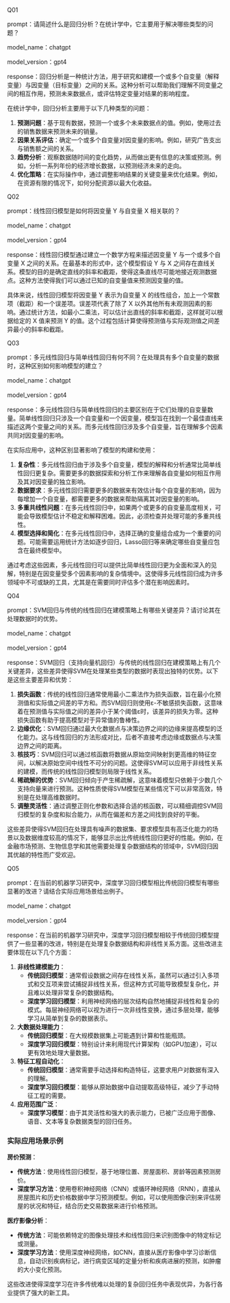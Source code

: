 Q01

prompt：请简述什么是回归分析？在统计学中，它主要用于解决哪些类型的问题？

model_name：chatgpt

model_version：gpt4

response：回归分析是一种统计方法，用于研究和建模一个或多个自变量（解释变量）与因变量（目标变量）之间的关系。这种分析可以帮助我们理解不同变量之间的相互作用，预测未来数据点，或评估特定变量对结果的影响程度。

在统计学中，回归分析主要用于以下几种类型的问题：

1. **预测问题**：基于现有数据，预测一个或多个未来数据点的值。例如，使用过去的销售数据来预测未来的销量。
2. **因果关系评估**：确定一个或多个自变量对因变量的影响。例如，研究广告支出与销售额之间的关系。
3. **趋势分析**：观察数据随时间的变化趋势，从而做出更有信息的决策或预测。例如，分析一系列年份的经济增长数据，以预测经济未来的走向。
4. **优化策略**：在实际操作中，通过调整影响结果的关键变量来优化结果。例如，在资源有限的情况下，如何分配资源以最大化收益。



Q02

prompt：线性回归模型是如何将因变量 Y 与自变量 X 相关联的？

model_name：chatgpt

model_version：gpt4

response：线性回归模型通过建立一个数学方程来描述因变量 Y 与一个或多个自变量 X 之间的关系。在最基本的形式中，这个模型假设 Y 与 X 之间存在直线关系。模型的目的是确定直线的斜率和截距，使得这条直线尽可能地接近观测数据点。这种方法使得我们可以通过已知的自变量值来预测因变量的值。

具体来说，线性回归模型将因变量 Y 表示为自变量 X 的线性组合，加上一个常数项（截距）和一个误差项。误差项代表了除了 X 以外其他所有未观测因素的影响。通过统计方法，如最小二乘法，可以估计出直线的斜率和截距，这样就可以根据给定的 X 值来预测 Y 的值。这个过程包括计算使得预测值与实际观测值之间差异最小的斜率和截距。

Q03

prompt：多元线性回归与简单线性回归有何不同？在处理具有多个自变量的数据时，这种区别如何影响模型的建立？

model_name：chatgpt

model_version：gpt4

response：多元线性回归与简单线性回归的主要区别在于它们处理的自变量数量。简单线性回归只涉及一个自变量和一个因变量，模型旨在找到一个最佳直线来描述这两个变量之间的关系。而多元线性回归涉及多个自变量，旨在理解多个因素共同对因变量的影响。

在实际应用中，这种区别显著影响了模型的构建和使用：

1. **复杂性**：多元线性回归由于涉及多个自变量，模型的解释和分析通常比简单线性回归更复杂。需要更多的数据探索和分析工作来理解各自变量如何相互作用及其对因变量的独立影响。
2. **数据要求**：多元线性回归需要更多的数据来有效估计每个自变量的影响，因为每增加一个自变量，都需要更多的数据来帮助隔离其对因变量的影响。
3. **多重共线性问题**：在多元线性回归中，如果两个或更多的自变量高度相关，可能会导致模型估计不稳定和解释困难。因此，必须检查并处理可能的多重共线性。
4. **模型选择和简化**：在多元线性回归中，选择正确的变量组合成为一个重要的问题。可能需要运用统计方法如逐步回归，Lasso回归等来确定哪些自变量应包含在最终模型中。

通过考虑这些因素，多元线性回归可以提供比简单线性回归更为全面和深入的见解，特别是在因变量受多个因素影响的复杂情境中。这使得多元线性回归成为许多领域中不可或缺的工具，尤其是在需要同时评估多个潜在影响因素时。



Q04

prompt：SVM回归与传统的线性回归在建模策略上有哪些关键差异？请讨论其在处理数据时的优势。

model_name：chatgpt

model_version：gpt4

response：SVM回归（支持向量机回归）与传统的线性回归在建模策略上有几个关键差异，这些差异使得SVM在处理某些类型的数据时表现出独特的优势。以下是这些主要差异和优势：

1. **损失函数**：传统的线性回归通常使用最小二乘法作为损失函数，旨在最小化预测值和实际值之间差的平方和。而SVM回归则使用ε-不敏感损失函数，这意味着在预测值与实际值之间的差异小于某个阈值ε时，该差异的损失为零。这种损失函数有助于提高模型对于异常值的鲁棒性。
2. **边缘优化**：SVM回归通过最大化数据点与决策边界之间的边缘来提高模型的泛化能力。这与线性回归的方法形成对比，后者不直接考虑边缘或数据点与决策边界之间的距离。
3. **核技巧**：SVM回归可以通过核函数将数据从原始空间映射到更高维的特征空间，以解决原始空间中线性不可分的问题。这使得SVM可以应用于非线性关系的建模，而传统的线性回归模型则局限于线性关系。
4. **稀疏解的优势**：SVM回归倾向于产生稀疏解，这意味着模型只依赖于少数几个支持向量来进行预测。这种性质使得SVM模型在某些情况下可以非常高效，特别是在处理高维数据时。
5. **调整灵活性**：通过调整正则化参数和选择合适的核函数，可以精细调控SVM回归模型的复杂度和拟合能力，从而在偏差和方差之间找到良好的平衡。

这些差异使得SVM回归在处理具有噪声的数据集、要求模型具有高泛化能力的场景以及数据维度较高的情况下，能够显示出比传统线性回归更好的性能。例如，在金融市场预测、生物信息学和其他需要处理复杂数据结构的领域中，SVM回归因其优越的特性而广受欢迎。

Q05

prompt：在当前的机器学习研究中，深度学习回归模型相比传统回归模型有哪些显著的改进？请结合实际应用场景给出例子。

model_name：chatgpt

model_version：gpt4

response：在当前的机器学习研究中，深度学习回归模型相较于传统回归模型提供了一些显著的改进，特别是在处理复杂数据结构和非线性关系方面。这些改进主要体现在以下几个方面：

1. **非线性建模能力**：
   - **传统回归模型**：通常假设数据之间存在线性关系，虽然可以通过引入多项式和交互项来尝试捕捉非线性关系，但这种方式可能导致模型复杂化，并且难以处理非常复杂的数据结构。
   - **深度学习回归模型**：利用神经网络的层次结构自然地捕捉非线性和复杂的模式。每层神经网络可以视为进行一次非线性变换，通过多层处理，能够学习从简单到复杂的数据表示。
2. **大数据处理能力**：
   - **传统回归模型**：在大规模数据集上可能遇到计算和性能瓶颈。
   - **深度学习回归模型**：特别设计来利用现代计算架构（如GPU加速），可以更有效地处理大量数据。
3. **特征工程自动化**：
   - **传统回归模型**：通常需要手动选择和构造特征，这要求用户对数据有深入的理解。
   - **深度学习回归模型**：能够从原始数据中自动提取高级特征，减少了手动特征工程的需要。
4. **应用范围广泛**：
   - **深度学习模型**：由于其灵活性和强大的表示能力，已被广泛应用于图像、语音、文本等复杂数据类型的回归任务。

### 实际应用场景示例

**房价预测**：

- **传统方法**：使用线性回归模型，基于地理位置、房屋面积、房龄等因素预测房价。
- **深度学习方法**：使用卷积神经网络（CNN）或循环神经网络（RNN），直接从房屋图片和历史价格数据中学习预测模型。例如，可以使用图像识别来评估房屋的状况和特征，结合历史交易数据来进行价格预测。

**医疗影像分析**：

- **传统方法**：可能依赖特定的图像处理技术和线性回归来识别图像中的特定标记或测量。
- **深度学习方法**：使用深度神经网络，如CNN，直接从医疗影像中学习诊断信息，自动识别疾病标记，进行病变区域的定量分析和疾病进展的预测，如肿瘤的大小变化预测。

这些改进使得深度学习在许多传统难以处理的复杂回归任务中表现优异，为各行各业提供了强大的新工具。